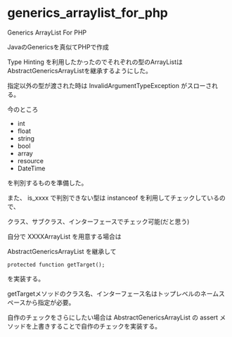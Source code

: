 generics_arraylist_for_php
==========================

Generics ArrayList For PHP

JavaのGenericsを真似てPHPで作成

Type Hinting を利用したかったのでそれぞれの型のArrayListはAbstractGenericsArrayListを継承するようにした。

指定以外の型が渡された時は InvalidArgumentTypeException がスローされる。

今のところ

- int
- float
- string
- bool
- array
- resource
- DateTime

を判別するものを準備した。

また、 is_xxxx で判別できない型は instanceof を利用してチェックしているので、

クラス、サブクラス、インターフェースでチェック可能(だと思う)

自分で XXXXArrayList を用意する場合は

AbstractGenericsArrayList を継承して
```
protected function getTarget();
```
を実装する。

getTargetメソッドのクラス名、インターフェース名はトップレベルのネームスペースから指定が必要。

自作のチェックをさらにしたい場合は AbstractGenericsArrayList の assert メソッドを上書きすることで自作のチェックを実装する。
